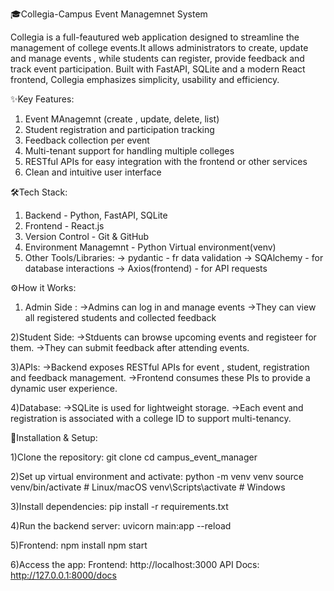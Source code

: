🎓Collegia-Campus Event Managemnet System

Collegia is a full-feautured web application designed to streamline the management of college events.It allows administrators to create, update and manage events , while students can register, provide feedback
and track event participation. Built with FastAPI, SQLite and a modern React frontend, Collegia emphasizes simplicity, usability and efficiency.

✨Key Features:
1) Event MAnagemnt (create , update, delete, list)
2) Student registration and participation tracking
3) Feedback collection per event
4) Multi-tenant support for handling multiple colleges
5) RESTful APIs for easy integration with the frontend or other services
6) Clean and intuitive user interface

🛠️Tech Stack:
1) Backend - Python, FastAPI, SQLite
2) Frontend - React.js
3) Version Control - Git & GitHub
4) Environment Managemnt - Python Virtual environment(venv)
5) Other Tools/Libraries:
    -> pydantic - fr data validation
    -> SQAlchemy - for database interactions
    -> Axios(frontend) - for API requests

⚙️How it Works:
1) Admin Side :
   ->Admins can log in and manage events
   ->They can view all registered students and collected feedback

2)Student Side:
   ->Stduents can browse upcoming events and registeer for them.
   ->They can submit feedback after attending events.

3)APIs:
   ->Backend exposes RESTful APIs for event , student, registration and feedback management.
   ->Frontend consumes these PIs to provide a dynamic user experience.

4)Database:
   ->SQLite is used for lightweight storage.
   ->Each event and registration is associated with a college ID to support multi-tenancy.

🚀Installation & Setup:

1)Clone the repository:
    git clone <repo-url>
    cd campus_event_manager

2)Set up virtual environment and activate:
    python -m venv venv
    source venv/bin/activate   # Linux/macOS
    venv\Scripts\activate      # Windows

3)Install dependencies:
    pip install -r requirements.txt

4)Run the backend server:
    uvicorn main:app --reload


5)Frontend:
    npm install
    npm start

6)Access the app:
    Frontend: http://localhost:3000
    API Docs: http://127.0.0.1:8000/docs
